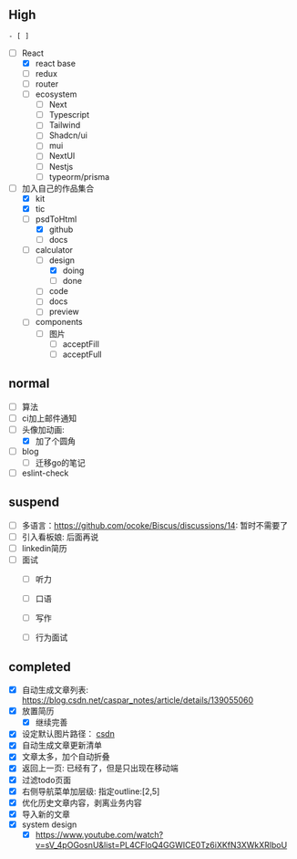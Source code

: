 ##  High


	- [ ] 
- [ ] React
	- [x] react base
	- [ ] redux
	- [ ] router
	- [ ] ecosystem
		- [ ] Next
		- [ ] Typescript
		- [ ] Tailwind
		- [ ] Shadcn/ui
		- [ ] mui
		- [ ] NextUl
		- [ ] Nestjs
		- [ ] typeorm/prisma
- [ ] 加入自己的作品集合
	- [x] kit
	- [x] tic
	- [ ] psdToHtml
		- [x] github
		- [ ] docs
	- [ ] calculator
		- [ ] design
			- [x] doing
			- [ ] done
		- [ ] code
		- [ ] docs
		- [ ] preview
	- [ ] components
		- [ ] 图片
			- [ ] acceptFill
			- [ ] acceptFull
## normal

- [ ] 算法
- [ ] ci加上邮件通知
- [ ] 头像加动画: 
    - [x] 加了个圆角
- [ ] blog
	- [ ] 迁移go的笔记
- [ ] eslint-check
## suspend

- [ ] 多语言：https://github.com/ocoke/Biscus/discussions/14: 暂时不需要了
- [ ] 引入看板娘: 后面再说
- [ ] linkedin简历
- [ ] 面试
	- [ ] 听力
	- [ ] 口语
	- [ ] 写作
	- [ ] 行为面试


## completed
- [x] 自动生成文章列表: https://blog.csdn.net/caspar_notes/article/details/139055060
- [x] 放置简历
    - [x] 继续完善
- [x] 设定默认图片路径： [csdn](https://blog.csdn.net/dxtql/article/details/126238947)
- [x] 自动生成文章更新清单
- [x] 文章太多，加个自动折叠
- [x] 返回上一页: 已经有了，但是只出现在移动端
- [x] 过滤todo页面
- [x] 右侧导航菜单加层级: 指定outline:[2,5]
- [x] 优化历史文章内容，剥离业务内容
- [x] 导入新的文章
 - [x] system design
	- [x] https://www.youtube.com/watch?v=sV_4pOGosnU&list=PL4CFloQ4GGWICE0Tz6iXKfN3XWkXRlboU
